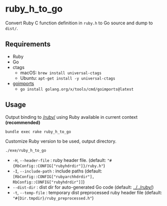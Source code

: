 # ruby_h_to_go
Convert Ruby C function definition in `ruby.h` to Go source and dump to `dist/`.

## Requirements
* Ruby
* Go
* ctags
  * macOS: `brew install universal-ctags`
  * Ubuntu: `apt-get install -y universal-ctags`
* [goimports](https://pkg.go.dev/golang.org/x/tools/cmd/goimports)
  * `go install golang.org/x/tools/cmd/goimports@latest`

## Usage
Output binding to [/ruby/](/ruby/) using Ruby available in current context **(recommended)**

```bash
bundle exec rake ruby_h_to_go
```

Customize Ruby version to be used, output directory.

```bash
./exe/ruby_h_to_go
```

* `-H`, `--header-file` : ruby header file. (default: `"#{RbConfig::CONFIG["rubyhdrdir"]}/ruby.h"`)
* `-I`, `--include-path` : include paths (default: `[RbConfig::CONFIG["rubyarchhdrdir"], RbConfig::CONFIG["rubyhdrdir"]]`)
* `--dist-dir` : dist dir for auto-generated Go code (default: [../../ruby/](../../ruby/))
* `-t`, `--temp-file` : temporary dist preprocessed ruby header file (default: `"#{Dir.tmpdir}/ruby_preprocessed.h"`)

